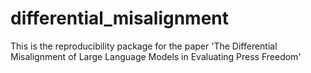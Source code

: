 # differential_misalignment
This is the reproducibility package for the paper 'The Differential Misalignment of Large Language Models in Evaluating Press Freedom'
